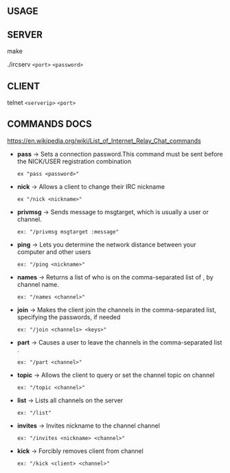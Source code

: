 ## USAGE

## SERVER

make

./ircserv `<port>` `<password>`

## CLIENT

telnet `<serverip>` `<port>`

## COMMANDS DOCS

https://en.wikipedia.org/wiki/List_of_Internet_Relay_Chat_commands

- **pass** -> Sets a connection password.This command must be sent before the NICK/USER registration combination

      ex "pass <password>"

- **nick** -> Allows a client to change their IRC nickname

      ex "/nick <nickname>"

- **privmsg** -> Sends message to msgtarget, which is usually a user or channel.

      ex: "/privmsg msgtarget :message"

- **ping** -> Lets you determine the network distance between your computer and other users

      ex: "/ping <nickname>"

- **names** -> Returns a list of who is on the comma-separated list of <channels>, by channel name.

      ex: "/names <channel>"

- **join** -> Makes the client join the channels in the comma-separated list, specifying the passwords, if needed

      ex: "/join <channels> <keys>"

- **part** -> Causes a user to leave the channels in the comma-separated list .

      ex: "/part <channel>"

- **topic** -> Allows the client to query or set the channel topic on channel

      ex: "/topic <channel>"

- **list** -> Lists all channels on the server

      ex: "/list"

- **invites** -> Invites nickname to the channel channel

      ex: "/invites <nickname> <channel>"

- **kick** -> Forcibly removes client from channel

      ex: "/kick <client> <channel>"
